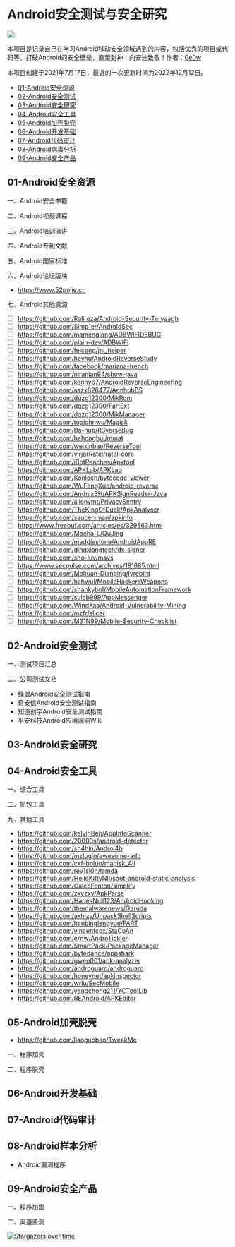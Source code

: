 # Android安全测试与安全研究

![](https://socialify.git.ci/APKTeam/AndroidSecurity/image?description=1&font=Inter&forks=1&issues=1&name=1&owner=1&pattern=Floating%20Cogs&pulls=1&stargazers=1&theme=Light)

本项目是记录自己在学习Android移动安全领域遇到的内容，包括优秀的项目或代码等。打破Android的安全壁垒，直至封神！向安迪致敬！作者：[0e0w](https://github.com/0e0w)

本项目创建于2021年7月17日，最近的一次更新时间为2022年12月12日。

- [01-Android安全资源]()
- [02-Android安全测试]()
- [03-Android安全研究]()
- [04-Android安全工具]()
- [05-Android加壳脱壳]()
- [06-Android开发基础]()
- [07-Android代码审计]()
- [08-Android病毒分析]()
- [09-Android安全产品]()

## 01-Android安全资源

一、Android安全书籍

二、Android视频课程

三、Android培训演讲

四、Android专利文献

五、Android国家标准

六、Android论坛版块

- https://www.52pojie.cn

七、Android其他资源
- [ ] https://github.com/Ralireza/Android-Security-Teryaagh
- [ ] https://github.com/Simp1er/AndroidSec
- [ ] https://github.com/mamenglong/ADBWIFIDEBUG
- [ ] https://github.com/plain-dev/ADBWiFi
- [ ] https://github.com/feicong/jni_helper
- [ ] https://github.com/heyhu/AndroidReverseStudy
- [ ] https://github.com/facebook/mariana-trench
- [ ] https://github.com/niranjan94/show-java
- [ ] https://github.com/kenny67/AndroidReverseEngineering
- [ ] https://github.com/aszx826477/AnnhubBS
- [ ] https://github.com/dqzg12300/MikRom
- [ ] https://github.com/dqzg12300/FartExt
- [ ] https://github.com/dqzg12300/MikManager
- [ ] https://github.com/topjohnwu/Magisk
- [ ] https://github.com/Ba-hub/R3verseBug
- [ ] https://github.com/hehonghui/mmat
- [ ] https://github.com/weixinbao/ReverseTool
- [ ] https://github.com/virjarRatel/ratel-core
- [ ] https://github.com/iBotPeaches/Apktool
- [ ] https://github.com/APKLab/APKLab
- [ ] https://github.com/Konloch/bytecode-viewer
- [ ] https://github.com/WuFengXue/android-reverse
- [ ] https://github.com/AndnixSH/APKSignReader-Java
- [ ] https://github.com/allenymt/PrivacySentry
- [ ] https://github.com/TheKingOfDuck/ApkAnalyser
- [ ] https://github.com/saucer-man/apkinfo
- [ ] https://www.freebuf.com/articles/es/329563.html
- [ ] https://github.com/Mocha-L/QuJing
- [ ] https://github.com/maddiestone/AndroidAppRE
- [ ] https://github.com/dingxiangtech/dx-signer
- [ ] https://github.com/sho-luv/mavs
- [ ] https://www.secpulse.com/archives/181685.html
- [ ] https://github.com/Meituan-Dianping/lyrebird
- [ ] https://github.com/hahwul/MobileHackersWeapons
- [ ] https://github.com/shankybnl/MobileAutomationFramework
- [ ] https://github.com/sulab999/AppMessenger
- [ ] https://github.com/WindXaa/Android-Vulnerability-Mining
- [ ] https://github.com/mzfr/slicer
- [ ] https://github.com/M31N99/Mobile-Security-Checklist

## 02-Android安全测试

一、测试项目汇总

二、公司测试文档
- 绿盟Android安全测试指南
- 奇安信Android安全测试指南
- 知道创宇Android安全测试指南
- 平安科技Android应用漏洞Wiki

## 03-Android安全研究

## 04-Android安全工具

一、综合工具

二、抓包工具

九、其他工具

- https://github.com/kelvinBen/AppInfoScanner
- https://github.com/20000s/android-detector
- https://github.com/sh4hin/Androl4b
- https://github.com/mzlogin/awesome-adb
- https://github.com/cxf-boluo/magisk_All
- https://github.com/rev1si0n/lamda
- https://github.com/HelloKittyNII/soot-android-static-analysis
- https://github.com/CalebFenton/simplify
- https://github.com/zxvzxv/ApkParse
- https://github.com/HadesNull123/AndroidHooking
- https://github.com/themalwarenews/Garuda
- https://github.com/axhlzy/UnpackShellScripts
- https://github.com/hanbinglengyue/FART
- https://github.com/vincentcox/StaCoAn
- https://github.com/ernw/AndroTickler
- https://github.com/SmartPack/PackageManager
- https://github.com/bytedance/appshark
- https://github.com/gwen001/apk-analyzer
- https://github.com/androguard/androguard
- https://github.com/honeynet/apkinspector
- https://github.com/wrlu/SecMobile
- https://github.com/yangchong211/YCToolLib
- https://github.com/REAndroid/APKEditor

## 05-Android加壳脱壳

- https://github.com/liaoguobao/TweakMe

一、程序加壳

二、程序脱壳

## 06-Android开发基础

## 07-Android代码审计

## 08-Android样本分析

- Android漏洞程序

## 09-Android安全产品

一、程序加固

二、渠道监测

[![Stargazers over time](https://starchart.cc//APKTeam/AndroidSecurity.svg)](https://starchart.cc/APKTeam/AndroidSecurity)